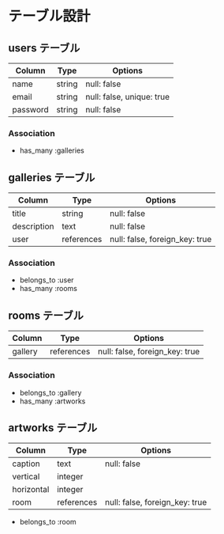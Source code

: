 # テーブル設計

## users テーブル

| Column   | Type   | Options                   |
| -------- | ------ | ------------------------- |
| name     | string | null: false               |
| email    | string | null: false, unique: true |
| password | string | null: false               |

### Association

- has_many :galleries

## galleries テーブル

| Column      | Type       | Options                        |
| ----------- | ---------- | ------------------------------ |
| title       | string     | null: false                    |
| description | text       | null: false                    |
| user        | references | null: false, foreign_key: true |

### Association

- belongs_to :user
- has_many :rooms

## rooms テーブル

| Column      | Type       | Options                        |
| ----------- | ---------- | ------------------------------ |
| gallery     | references | null: false, foreign_key: true |

### Association

- belongs_to :gallery
- has_many :artworks

## artworks テーブル

| Column      | Type       | Options                        |
| ----------- | ---------- | ------------------------------ |
| caption     | text       | null: false                    |
| vertical    | integer    |                                |
| horizontal  | integer    |                                |
| room        | references | null: false, foreign_key: true |

- belongs_to :room
